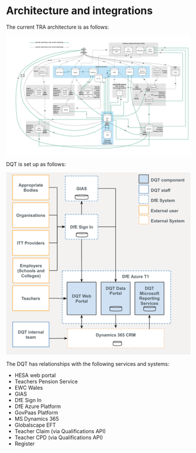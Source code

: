 # Architecture and integrations

The current TRA architecture is as follows:

![TRA Architecture](images/tra-architecture.png)

DQT is set up as follows: 

![DQT Setup](images/dqt-setup.png)

The DQT has relationships with the following services and systems: 

* HESA web portal
* Teachers Pension Service
* EWC Wales
* GIAS
* DfE Sign In
* DfE Azure Platform
* GovPaas Platform
* MS Dynamics 365
* Globalscape EFT
* Teacher Claim (via Qualifications API)
* Teacher CPD (via Qualifications API)
* Register
